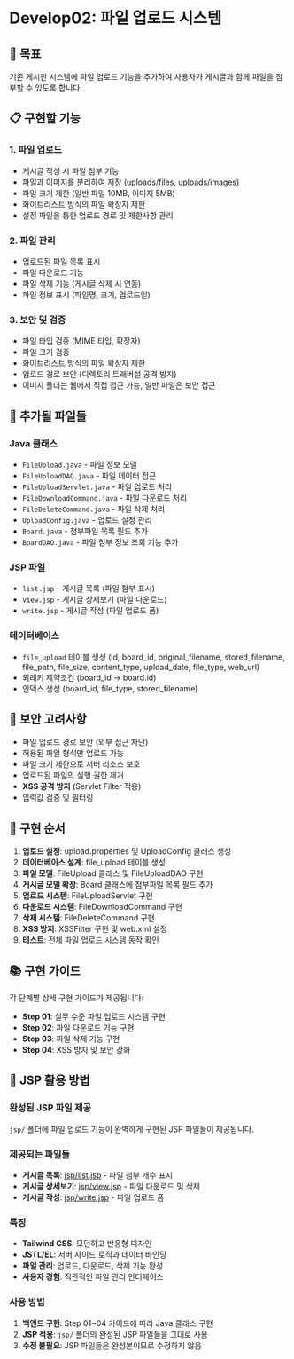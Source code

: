 # Develop02: 파일 업로드 시스템

## 🎯 목표

기존 게시판 시스템에 파일 업로드 기능을 추가하여 사용자가 게시글과 함께 파일을 첨부할 수 있도록 합니다.

## 📋 구현할 기능

### 1. 파일 업로드

- 게시글 작성 시 파일 첨부 기능
- 파일과 이미지를 분리하여 저장 (uploads/files, uploads/images)
- 파일 크기 제한 (일반 파일 10MB, 이미지 5MB)
- 화이트리스트 방식의 파일 확장자 제한
- 설정 파일을 통한 업로드 경로 및 제한사항 관리

### 2. 파일 관리

- 업로드된 파일 목록 표시
- 파일 다운로드 기능
- 파일 삭제 기능 (게시글 삭제 시 연동)
- 파일 정보 표시 (파일명, 크기, 업로드일)

### 3. 보안 및 검증

- 파일 타입 검증 (MIME 타입, 확장자)
- 파일 크기 검증
- 화이트리스트 방식의 파일 확장자 제한
- 업로드 경로 보안 (디렉토리 트래버설 공격 방지)
- 이미지 폴더는 웹에서 직접 접근 가능, 일반 파일은 보안 접근

## 📁 추가될 파일들

### Java 클래스

- `FileUpload.java` - 파일 정보 모델
- `FileUploadDAO.java` - 파일 데이터 접근
- `FileUploadServlet.java` - 파일 업로드 처리
- `FileDownloadCommand.java` - 파일 다운로드 처리
- `FileDeleteCommand.java` - 파일 삭제 처리
- `UploadConfig.java` - 업로드 설정 관리
- `Board.java` - 첨부파일 목록 필드 추가
- `BoardDAO.java` - 파일 첨부 정보 조회 기능 추가

### JSP 파일

- `list.jsp` - 게시글 목록 (파일 첨부 표시)
- `view.jsp` - 게시글 상세보기 (파일 다운로드)
- `write.jsp` - 게시글 작성 (파일 업로드 폼)

### 데이터베이스

- `file_upload` 테이블 생성 (id, board_id, original_filename, stored_filename, file_path, file_size, content_type, upload_date, file_type, web_url)
- 외래키 제약조건 (board_id → board.id)
- 인덱스 생성 (board_id, file_type, stored_filename)

## 🔐 보안 고려사항

- 파일 업로드 경로 보안 (외부 접근 차단)
- 허용된 파일 형식만 업로드 가능
- 파일 크기 제한으로 서버 리소스 보호
- 업로드된 파일의 실행 권한 제거
- **XSS 공격 방지** (Servlet Filter 적용)
- 입력값 검증 및 필터링

## 🚀 구현 순서

1. **업로드 설정**: upload.properties 및 UploadConfig 클래스 생성
2. **데이터베이스 설계**: file_upload 테이블 생성
3. **파일 모델**: FileUpload 클래스 및 FileUploadDAO 구현
4. **게시글 모델 확장**: Board 클래스에 첨부파일 목록 필드 추가
5. **업로드 시스템**: FileUploadServlet 구현
6. **다운로드 시스템**: FileDownloadCommand 구현
7. **삭제 시스템**: FileDeleteCommand 구현
8. **XSS 방지**: XSSFilter 구현 및 web.xml 설정
9. **테스트**: 전체 파일 업로드 시스템 동작 확인

## 📚 구현 가이드

각 단계별 상세 구현 가이드가 제공됩니다:

- **Step 01**: 실무 수준 파일 업로드 시스템 구현
- **Step 02**: 파일 다운로드 기능 구현
- **Step 03**: 파일 삭제 기능 구현
- **Step 04**: XSS 방지 및 보안 강화

## 🎨 JSP 활용 방법

### 완성된 JSP 파일 제공

`jsp/` 폴더에 파일 업로드 기능이 완벽하게 구현된 JSP 파일들이 제공됩니다.

### 제공되는 파일들

- **게시글 목록**: [jsp/list.jsp](jsp/list.jsp) - 파일 첨부 개수 표시
- **게시글 상세보기**: [jsp/view.jsp](jsp/view.jsp) - 파일 다운로드 및 삭제
- **게시글 작성**: [jsp/write.jsp](jsp/write.jsp) - 파일 업로드 폼

### 특징

- **Tailwind CSS**: 모던하고 반응형 디자인
- **JSTL/EL**: 서버 사이드 로직과 데이터 바인딩
- **파일 관리**: 업로드, 다운로드, 삭제 기능 완성
- **사용자 경험**: 직관적인 파일 관리 인터페이스

### 사용 방법

1. **백엔드 구현**: Step 01~04 가이드에 따라 Java 클래스 구현
2. **JSP 적용**: `jsp/` 폴더의 완성된 JSP 파일들을 그대로 사용
3. **수정 불필요**: JSP 파일들은 완성본이므로 수정하지 않음
